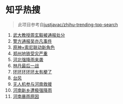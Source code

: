 # 知乎热搜

> 此项目参考自[justjavac/zhihu-trending-top-search](https://github.com/justjavac/zhihu-trending-top-search/blob/main/utils.ts)

<!-- BEGIN -->
  <!-- 最后更新时间:Thu Jul 22 2021 17:18:42 GMT+0000 (Coordinated Universal Time) -->
  1. [武大教授周玄毅被通报处分](https://www.zhihu.com/search?q=周玄毅)
1. [警方通报吴亦凡事件](https://www.zhihu.com/search?q=吴亦凡)
1. [原神×索尼联动新角色](https://www.zhihu.com/search?q=原神)
1. [郑州地铁受灾严重](https://www.zhihu.com/search?q=郑州地铁)
1. [河北强降雨来袭](https://www.zhihu.com/search?q=河北暴雨)
1. [林丹最后一战](https://www.zhihu.com/search?q=林丹最后一战)
1. [环环环环环太有梗了](https://www.zhihu.com/search?q=环环环环环)
1. [台风](https://www.zhihu.com/search?q=台风)
1. [无人机参与河南救援](https://www.zhihu.com/search?q=翼龙无人机)
1. [河南新乡遭极强降雨](https://www.zhihu.com/search?q=豫北暴雨)
1. [河南暴雨原因](https://www.zhihu.com/search?q=河南暴雨原因)
  <!-- END -->